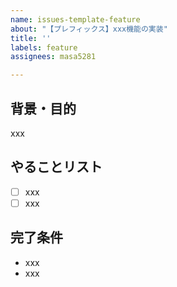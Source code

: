 ```yaml
---
name: issues-template-feature
about: "【プレフィックス】xxx機能の実装"
title: ''
labels: feature
assignees: masa5281

---
```


## 背景・目的
xxx
## やることリスト
- [ ] xxx
- [ ] xxx
## 完了条件
- xxx
- xxx
